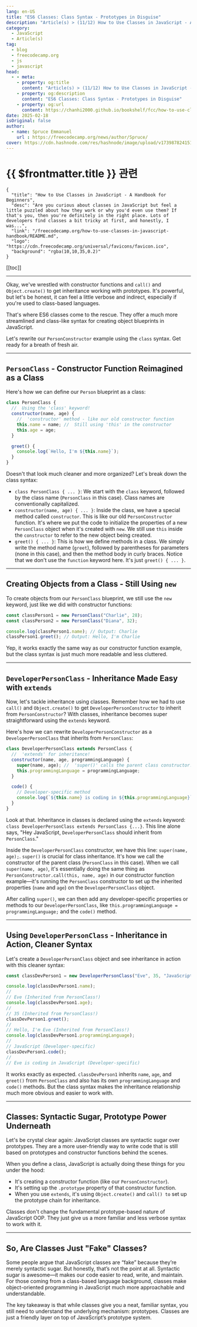 ```yaml
---
lang: en-US
title: "ES6 Classes: Class Syntax - Prototypes in Disguise"
description: "Article(s) > (11/12) How to Use Classes in JavaScript - A Handbook for Beginners"
category:
  - JavaScript
  - Article(s)
tag:
  - blog
  - freecodecamp.org
  - js
  - javascript
head:
  - - meta:
    - property: og:title
      content: "Article(s) > (11/12) How to Use Classes in JavaScript - A Handbook for Beginners"
    - property: og:description
      content: "ES6 Classes: Class Syntax - Prototypes in Disguise"
    - property: og:url
      content: https://chanhi2000.github.io/bookshelf/fcc/how-to-use-classes-in-javascript-handbook/es6-classes-class-syntax-prototypes-in-disguise.html
date: 2025-02-18
isOriginal: false
author:
  - name: Spruce Emmanuel
    url : https://freecodecamp.org/news/author/Spruce/
cover: https://cdn.hashnode.com/res/hashnode/image/upload/v1739878241514/a725b4af-8061-49c2-9575-2aa4096acb74.png
---
```


# {{ $frontmatter.title }} 관련

```component VPCard
{
  "title": "How to Use Classes in JavaScript - A Handbook for Beginners",
  "desc": "Are you curious about classes in JavaScript but feel a little puzzled about how they work or why you'd even use them? If that's you, then you're definitely in the right place. Lots of developers find classes a bit tricky at first, and honestly, I was...",
  "link": "/freecodecamp.org/how-to-use-classes-in-javascript-handbook/README.md",
  "logo": "https://cdn.freecodecamp.org/universal/favicons/favicon.ico",
  "background": "rgba(10,10,35,0.2)"
}
```

[[toc]]

---

<SiteInfo
  name="How to Use Classes in JavaScript - A Handbook for Beginners"
  desc="Are you curious about classes in JavaScript but feel a little puzzled about how they work or why you'd even use them? If that's you, then you're definitely in the right place. Lots of developers find classes a bit tricky at first, and honestly, I was..."
  url="https://freecodecamp.org/news/how-to-use-classes-in-javascript-handbook#heading-es6-classes-class-syntax-prototypes-in-disguise"
  logo="https://cdn.freecodecamp.org/universal/favicons/favicon.ico"
  preview="https://cdn.hashnode.com/res/hashnode/image/upload/v1739878241514/a725b4af-8061-49c2-9575-2aa4096acb74.png"/>


Okay, we've wrestled with constructor functions and `call()` and `Object.create()` to get inheritance working with prototypes. It's powerful, but let's be honest, it can feel a little verbose and indirect, especially if you're used to class-based languages.

That's where ES6 classes come to the rescue. They offer a much more streamlined and class-like syntax for creating object blueprints in JavaScript.

Let's rewrite our `PersonConstructor` example using the `class` syntax. Get ready for a breath of fresh air.

---

## `PersonClass` - Constructor Function Reimagined as a Class

Here's how we can define our `Person` blueprint as a class:

```js
class PersonClass {
  //  Using the 'class' keyword!
  constructor(name, age) {
    //  'constructor' method - like our old constructor function
    this.name = name; //  Still using 'this' in the constructor
    this.age = age;
  }

  greet() {
    console.log(`Hello, I'm ${this.name}`);
  }
}
```

Doesn't that look much cleaner and more organized? Let's break down the class syntax:

- `class PersonClass { ... }`: We start with the `class` keyword, followed by the class name (`PersonClass` in this case). Class names are conventionally capitalized.
- `constructor(name, age) { ... }`: Inside the class, we have a special method called `constructor`. This is like our old `PersonConstructor` function. It's where we put the code to initialize the properties of a new `PersonClass` object when it's created with `new`. We still use `this` inside the `constructor` to refer to the new object being created.
- `greet() { ... }`: This is how we define methods in a class. We simply write the method name (`greet`), followed by parentheses for parameters (none in this case), and then the method body in curly braces. Notice that we don't use the `function` keyword here. It's just `greet() { ... }`.

---

## Creating Objects from a Class - Still Using `new`

To create objects from our `PersonClass` blueprint, we still use the `new` keyword, just like we did with constructor functions:

```js
const classPerson1 = new PersonClass("Charlie", 28);
const classPerson2 = new PersonClass("Diana", 32);

console.log(classPerson1.name); // Output: Charlie
classPerson1.greet(); // Output: Hello, I'm Charlie
```

Yep, it works exactly the same way as our constructor function example, but the class syntax is just much more readable and less cluttered.

---

## `DeveloperPersonClass` - Inheritance Made Easy with `extends`

Now, let's tackle inheritance using classes. Remember how we had to use `call()` and `Object.create()` to get `DeveloperPersonConstructor` to inherit from `PersonConstructor`? With classes, inheritance becomes super straightforward using the `extends` keyword.

Here's how we can rewrite `DeveloperPersonConstructor` as a `DeveloperPersonClass` that inherits from `PersonClass`:

```js
class DeveloperPersonClass extends PersonClass {
  //  'extends' for inheritance!
  constructor(name, age, programmingLanguage) {
    super(name, age); //  'super()' calls the parent class constructor!
    this.programmingLanguage = programmingLanguage;
  }

  code() {
    // Developer-specific method
    console.log(`${this.name} is coding in ${this.programmingLanguage}`);
  }
}
```

Look at that. Inheritance in classes is declared using the `extends` keyword: `class DeveloperPersonClass extends PersonClass {...}`. This line alone says, "Hey JavaScript, `DeveloperPersonClass` should inherit from `PersonClass`."

Inside the `DeveloperPersonClass` constructor, we have this line: `super(name, age);`. `super()` is crucial for class inheritance. It's how we call the constructor of the parent class (`PersonClass` in this case). When we call `super(name, age)`, it's essentially doing the same thing as `PersonConstructor.call(this, name, age)` in our constructor function example—it's running the `PersonClass` constructor to set up the inherited properties (`name` and `age`) on the `DeveloperPersonClass` object.

After calling `super()`, we can then add any developer-specific properties or methods to our `DeveloperPersonClass`, like `this.programmingLanguage = programmingLanguage;` and the `code()` method.

---

## Using `DeveloperPersonClass` - Inheritance in Action, Cleaner Syntax

Let's create a `DeveloperPersonClass` object and see inheritance in action with this cleaner syntax:

```js
const classDevPerson1 = new DeveloperPersonClass("Eve", 35, "JavaScript");

console.log(classDevPerson1.name);
//
// Eve (Inherited from PersonClass!)
console.log(classDevPerson1.age);
//
// 35 (Inherited from PersonClass!)
classDevPerson1.greet(); 
//
// Hello, I'm Eve (Inherited from PersonClass!)
console.log(classDevPerson1.programmingLanguage);
//
// JavaScript (Developer-specific)
classDevPerson1.code(); 
//
// Eve is coding in JavaScript (Developer-specific)
```

It works exactly as expected. `classDevPerson1` inherits `name`, `age`, and `greet()` from `PersonClass` and also has its own `programmingLanguage` and `code()` methods. But the class syntax makes the inheritance relationship much more obvious and easier to work with.

---

## Classes: Syntactic Sugar, Prototype Power Underneath

Let's be crystal clear again: JavaScript classes are syntactic sugar over prototypes. They are a more user-friendly way to write code that is still based on prototypes and constructor functions behind the scenes.

When you define a class, JavaScript is actually doing these things for you under the hood:

- It's creating a constructor function (like our `PersonConstructor`).
- It's setting up the `.prototype` property of that constructor function.
- When you use `extends`, it's using `Object.create()` and `call() to` set up the prototype chain for inheritance.

Classes don't change the fundamental prototype-based nature of JavaScript OOP. They just give us a more familiar and less verbose syntax to work with it.

---

## So, Are Classes Just "Fake" Classes?

Some people argue that JavaScript classes are “fake” because they’re merely syntactic sugar. But honestly, that’s not the point at all. Syntactic sugar is awesome—it makes our code easier to read, write, and maintain. For those coming from a class-based language background, classes make object-oriented programming in JavaScript much more approachable and understandable.

The key takeaway is that while classes give you a neat, familiar syntax, you still need to understand the underlying mechanism: prototypes. Classes are just a friendly layer on top of JavaScript’s prototype system.
